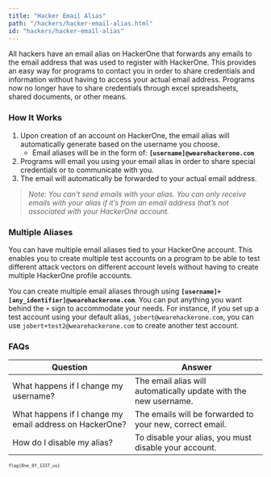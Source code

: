 ```yaml
---
title: "Hacker Email Alias"
path: "/hackers/hacker-email-alias.html"
id: "hackers/hacker-email-alias"
---
```


All hackers have an email alias on HackerOne that forwards any emails to the email address that was used to register with HackerOne. This provides an easy way for programs to contact you in order to share credentials and information without having to access your actual email address. Programs now no longer have to share credentials through excel spreadsheets, shared documents, or other means.

### How It Works
1. Upon creation of an account on HackerOne, the email alias will automatically generate based on the username you choose.
     * Email aliases will be in the form of: <b>`[username]@wearehackerone.com`</b>
2. Programs will email you using your email alias in order to share special credentials or to communicate with you.
3. The email will automatically be forwarded to your actual email address.

><i>Note: You can't send emails with your alias. You can only receive emails with your alias if it’s from an email address that’s not associated with your HackerOne account.</i>

### Multiple Aliases

You can have multiple email aliases tied to your HackerOne account. This enables you to create multiple test accounts on a program to be able to test different attack vectors on different account levels without having to create multiple HackerOne profile accounts.

You can create multiple email aliases through using **`[username]+[any_identifier]@wearehackerone.com`**. You can put anything you want behind the `+` sign to accommodate your needs. For instance, if you set up a test account using your default alias, `jobert@wearehackerone.com`, you can use `jobert+test2@wearehackerone.com` to create another test account.

### FAQs

Question | Answer
-------- | ------
What happens if I change my username? | The email alias will automatically update with the new username.
What happens if I change my email address on HackerOne? | The emails will be forwarded to your new, correct email.
How do I disable my alias? | To disable your alias, you must disable your account.

<span style="font-size:10px">`flag{0ne_0f_1337_us}`  </span>
